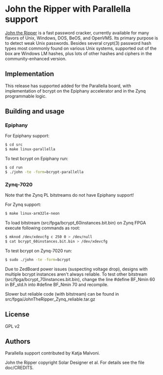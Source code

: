 # John the Ripper with Parallella support

[John the Ripper](http://www.openwall.com/john/) is a fast password cracker, currently available for many flavors of Unix, Windows, DOS, BeOS, and OpenVMS. Its primary purpose is to detect weak Unix passwords. Besides several crypt(3) password hash types most commonly found on various Unix systems, supported out of the box are Windows LM hashes, plus lots of other hashes and ciphers in the community-enhanced version.

## Implementation

This release has supported added for the Parallella board, with implementation of bcrypt on the Epiphany accelerator and in the Zynq programmable logic.

## Building and usage

### Epiphany

For Epiphany support:
```bash
$ cd src
$ make linux-parallella
```

To test bcrypt on Epiphany run:
```bash
$ cd run
$ ./john -te -form=bcrypt-parallella
```

### Zynq-7020

Note that the Zynq PL bitstreams do not have Epiphany support!

For Zynq support:
```bash
$ make linux-arm32le-neon
```

To load bitstream (src/fpga/bcrypt_60instances.bit.bin) on Zynq FPGA execute following commands as root:
```bash
$ mknod /dev/xdevcfg c 250 0 > /dev/null
$ cat bcrypt_60instances.bit.bin > /dev/xdevcfg
```

To test bcrypt on Zynq-7020 run:
```bash
$ sudo ./john -te -form=bcrypt
```

Due to ZedBoard power issues (suspecting voltage drop), designs with multiple bcrypt instances aren't always reliable. 
To test other bitstream (src/fpga/bcrypt_70instances.bit.bin), change the line #define BF_Nmin 60 in BF_std.h into #define BF_Nmin 70 and recompile.

Slower but reliable code (with bitstream) can be found in src/fpga/JohnTheRipper_Zynq_reliable.tar.gz

## License

GPL v2

## Authors

Parallella support contributed by Katja Malvoni.

John the Ripper copyright Solar Designer et al. For details see the file doc/CREDITS.
